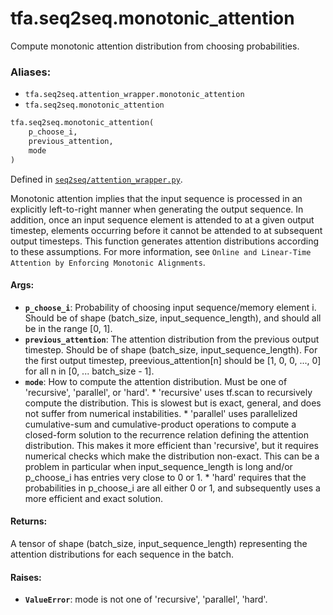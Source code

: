 <div itemscope itemtype="http://developers.google.com/ReferenceObject">
<meta itemprop="name" content="tfa.seq2seq.monotonic_attention" />
<meta itemprop="path" content="Stable" />
</div>

# tfa.seq2seq.monotonic_attention

Compute monotonic attention distribution from choosing probabilities.

### Aliases:

* `tfa.seq2seq.attention_wrapper.monotonic_attention`
* `tfa.seq2seq.monotonic_attention`

``` python
tfa.seq2seq.monotonic_attention(
    p_choose_i,
    previous_attention,
    mode
)
```



Defined in [`seq2seq/attention_wrapper.py`](https://github.com/tensorflow/addons/tree/r0.3/tensorflow_addons/seq2seq/attention_wrapper.py).

<!-- Placeholder for "Used in" -->

Monotonic attention implies that the input sequence is processed in an
explicitly left-to-right manner when generating the output sequence.  In
addition, once an input sequence element is attended to at a given output
timestep, elements occurring before it cannot be attended to at subsequent
output timesteps.  This function generates attention distributions
according to these assumptions.  For more information, see `Online and
Linear-Time Attention by Enforcing Monotonic Alignments`.

#### Args:

* <b>`p_choose_i`</b>: Probability of choosing input sequence/memory element i.
    Should be of shape (batch_size, input_sequence_length), and should all
    be in the range [0, 1].
* <b>`previous_attention`</b>: The attention distribution from the previous output
    timestep.  Should be of shape (batch_size, input_sequence_length).  For
    the first output timestep, preevious_attention[n] should be
    [1, 0, 0, ..., 0] for all n in [0, ... batch_size - 1].
* <b>`mode`</b>: How to compute the attention distribution.  Must be one of
    'recursive', 'parallel', or 'hard'.
      * 'recursive' uses tf.scan to recursively compute the distribution.
        This is slowest but is exact, general, and does not suffer from
        numerical instabilities.
      * 'parallel' uses parallelized cumulative-sum and cumulative-product
        operations to compute a closed-form solution to the recurrence
        relation defining the attention distribution.  This makes it more
        efficient than 'recursive', but it requires numerical checks which
        make the distribution non-exact.  This can be a problem in
        particular when input_sequence_length is long and/or p_choose_i has
        entries very close to 0 or 1.
      * 'hard' requires that the probabilities in p_choose_i are all either
        0 or 1, and subsequently uses a more efficient and exact solution.


#### Returns:

A tensor of shape (batch_size, input_sequence_length) representing the
attention distributions for each sequence in the batch.


#### Raises:

* <b>`ValueError`</b>: mode is not one of 'recursive', 'parallel', 'hard'.